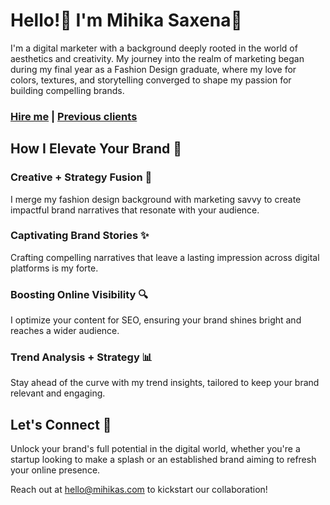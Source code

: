 # Hello!👋 I'm Mihika Saxena💃

I'm a digital marketer with a background deeply rooted in the world of aesthetics and creativity. My journey into the realm of marketing began during my final year as a Fashion Design graduate, where my love for colors, textures, and storytelling converged to shape my passion for building compelling brands.

### **[Hire me](hireme) | [Previous clients](clients)** 

## How I Elevate Your Brand 🚀

### Creative + Strategy Fusion 🎨
I merge my fashion design background with marketing savvy to create impactful brand narratives that resonate with your audience.

### Captivating Brand Stories ✨
Crafting compelling narratives that leave a lasting impression across digital platforms is my forte.

### Boosting Online Visibility 🔍
I optimize your content for SEO, ensuring your brand shines bright and reaches a wider audience.

### Trend Analysis + Strategy 📊
Stay ahead of the curve with my trend insights, tailored to keep your brand relevant and engaging.

## Let's Connect 📩

Unlock your brand's full potential in the digital world, whether you're a startup looking to make a splash or an established brand aiming to refresh your online presence.

Reach out at [hello@mihikas.com](mailto:hello@mihikas.com) to kickstart our collaboration!